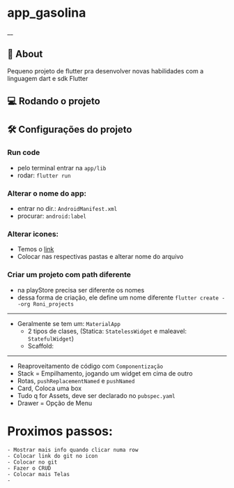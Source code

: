 # app_gasolina
__ 

## 🚀 About

Pequeno projeto de flutter pra desenvolver novas habilidades com a linguagem dart e sdk Flutter


## 💻 Rodando o projeto

## 🛠️ Configurações do projeto

### Run code
- pelo terminal entrar na `app/lib`
- rodar: `flutter run`

### Alterar o nome do app:
- entrar no dir.: `AndroidManifest.xml`
- procurar: `android:label`

###  Alterar icones: 
- Temos o [link](https://acervolima.com/flutter-alterando-o-icone-do-aplicativo/)
- Colocar nas respectivas pastas e alterar nome do arquivo

### Criar um projeto com path diferente
- na playStore precisa ser diferente os nomes
- dessa forma de criação, ele define um nome diferente `flutter create --org Roni_projects`

___
 - Geralmente se tem um: `MaterialApp`
    - 2 tipos de clases, (Statica: `StatelessWidget` e maleavel: `StatefulWidget`)
    - Scaffold:

____
 * Reaproveitamento de código com `Componentização`
 * Stack = Empilhamento, jogando um widget em cima de outro
 * Rotas, `pushReplacementNamed` e `pushNamed`
 * Card, Coloca uma box 
 * Tudo q for Assets, deve ser declarado no `pubspec.yaml` 
 * Drawer = Opção de Menu

# Proximos passos:

    - Mostrar mais info quando clicar numa row
    - Colocar link do git no icon
    - Colocar no git
    - Fazer o CRUD
    - Colocar mais Telas
    - 
